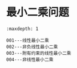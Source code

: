 # 最小二乘问题

```{toctree}
:maxdepth: 1

001---线性最小二乘
002---非负线性最小二乘
003---附有约束的线性最小二乘
004---非线性最小二乘
```